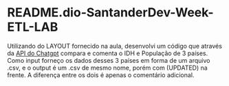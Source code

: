 # README.dio-SantanderDev-Week-ETL-LAB
Utilizando do LAYOUT fornecido na aula, desenvolvi um código que através da [API do Chatgpt](https://platform.openai.com/docs/introduction) compara e comenta o IDH e População de 3 países. Como input forneço os dados desses 3 países em forma de um arquivo .csv, e o output é um .csv de mesmo nome, porém com (UPDATED) na frente. A diferença entre os dois é apenas o comentário adicional.
